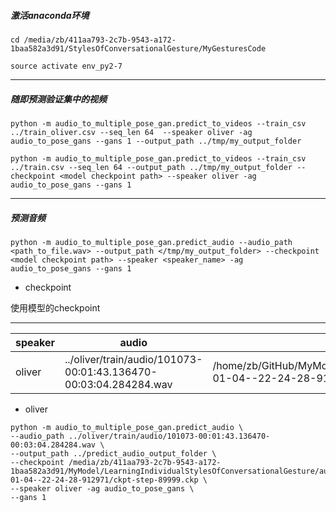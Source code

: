 

##### 激活anaconda环境
```
cd /media/zb/411aa793-2c7b-9543-a172-1baa582a3d91/StylesOfConversationalGesture/MyGesturesCode

source activate env_py2-7
```

---

##### 随即预测验证集中的视频

```
python -m audio_to_multiple_pose_gan.predict_to_videos --train_csv ../train_oliver.csv --seq_len 64  --speaker oliver -ag audio_to_pose_gans --gans 1 --output_path ../tmp/my_output_folder
```

```
python -m audio_to_multiple_pose_gan.predict_to_videos --train_csv ../train.csv --seq_len 64 --output_path ../tmp/my_output_folder --checkpoint <model checkpoint path> --speaker oliver -ag audio_to_pose_gans --gans 1
```

---

##### 预测音频

```
python -m audio_to_multiple_pose_gan.predict_audio --audio_path <path_to_file.wav> --output_path </tmp/my_output_folder> --checkpoint <model checkpoint path> --speaker <speaker_name> -ag audio_to_pose_gans --gans 1
```

- checkpoint

使用模型的checkpoint



---

speaker|audio|checkpoint|video|start|end|pose|interval_id
-|-|-|-|-|-|-|-
oliver|../oliver/train/audio/101073-00:01:43.136470-00:03:04.284284.wav|/home/zb/GitHub/MyModel/LearningIndividualStylesOfConversationalGesture/audio_to_pose/oliver_300/2020-01-04--22-24-28-912971/ckpt-step-89999.ckp|../oliver/videos/Washington_DC_Statehood_-_Last_Week_Tonight_with_John_Oliver_HBO-4Z4j2CrJRn4.mkv|00:02:36.790123|00:02:40.994328|../oliver/train/npz/101073-00:02:36.790123-00:02:40.994328.npz|101073

- oliver
```
python -m audio_to_multiple_pose_gan.predict_audio \
--audio_path ../oliver/train/audio/101073-00:01:43.136470-00:03:04.284284.wav \
--output_path ../predict_audio_output_folder \
--checkpoint /media/zb/411aa793-2c7b-9543-a172-1baa582a3d91/MyModel/LearningIndividualStylesOfConversationalGesture/audio_to_pose/oliver_300/2020-01-04--22-24-28-912971/ckpt-step-89999.ckp \
--speaker oliver -ag audio_to_pose_gans \
--gans 1
```
